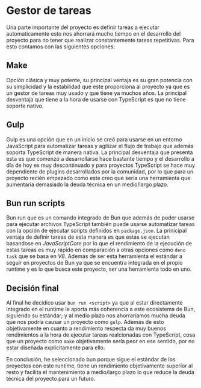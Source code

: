 
# Gestor de tareas

Una parte importante del proyecto es definir tareas a ejecutar automaticamente
esto nos ahorrará mucho tiempo en el desarrollo del proyecto para no tener que
realizar constantemente tareas repetitivas. Para esto contamos con las siguientes
opciones:

## Make

Opción clásica y muy potente, su principal ventaja es su gran potencia con 
su simplicidad y la estabilidad que este proporciona al proyecto ya que es 
un gestor de tareas muy usado y que tiene ya muchos años. La principal desventaja
que tiene a la hora de usarse con TypeScript es que no tiene soporte nativo.

## Gulp

Gulp es una opción que en un inicio se creó para usarse en un entorno JavaScript
para automatizar tareas y agilizar el flujo de trabajo que además soporta TypeScript
de manera nativa. La principal desventaja que presenta esta es que comenzó a desarrollarse
hace bastante tiempo y el desarrollo a día de hoy es muy descontinuado y para proyectos
TypeScript se hace muy dependiente de plugins desarrollados por la comunidad, por lo
que para un proyecto recién empezado como este creo que sería una herramienta que aumentaría
demasiado la deuda técnica en un medio/largo plazo.

## Bun run scripts

Bun run que es un comando integrado de Bun que además de poder usarse para ejecutar archivos
TypeScript también puede usarse automatizar tareas con la opción de ejecutar scripts definidos
en `package.json`. La prinicipal ventaja de definir tareas de esta manera es que estas se
ejecutan basandose en *JavaScriptCore* por lo que el rendimiento de la ejecución de estas tareas
es muy rápido en comparación a otras opciones como `deno task` que se basa en *V8*. Además de
ser esta herramienta el estándar a seguir en proyectos de Bun ya que se encuentra integrada
en el propio runtime y es lo que busca este proyecto, ser una herramienta todo en uno.

## Decisión final

Al final he decidico usar `bun run <script>` ya que al estar directamente integrado en el runtime
le aporta más coherencia a este ecosistema de Bun, siguiendo su estándar; y al medio plazo nos 
ahorraríamos mucha deuda que nos podría causar un proyecto como `gulp`. Además de esto objetivamente
en cuanto a rendimiento respecta da muy buenos rendimientos a la hora de ejecutar tareas realcionadas 
con TypeScript, cosa que un proyecto como `make` objetivamente sería peor en ese sentido, por no estar 
diseñada explicitamente para ello.

En conclusión, he seleccionado bun porque sigue el estándar de los proyectos con este runtime, tiene 
un rendimiento objetivamente superior al resto y facilita el mantenimiento a medio/largo plazo lo
que reduce la deuda técnica del proyecto para un futuro.

